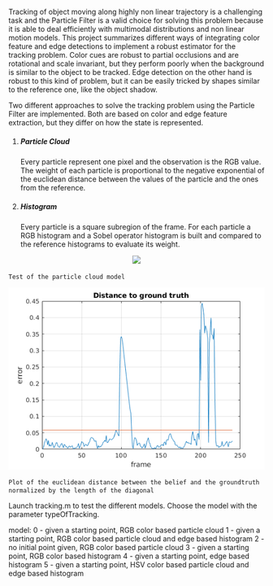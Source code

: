 Tracking of object moving along highly non linear trajectory is a challenging task and the Particle Filter is a valid choice for solving this problem because it is able to deal efficiently with multimodal distributions and non linear motion models.
This project summarizes different ways of integrating color feature and edge detections to implement a robust estimator for the tracking problem. Color cues are robust to partial occlusions and are rotational and scale invariant, but they perform poorly when the background is similar to the object to be tracked. Edge detection on the other hand is robust to this kind of problem, but it can be easily tricked by shapes similar to the reference one, like the object shadow.

Two different approaches to solve the tracking problem using the Particle Filter are implemented. Both are based on color and edge feature extraction, but they differ on how the state is represented.
1. ##### Particle Cloud  
   Every particle represent one pixel and the observation is the RGB value.  
The weight of each particle is proportional to the negative exponential of the euclidean distance between the values of the particle and the ones from the reference.
2. ##### Histogram  
   Every particle is a square subregion of the frame. For each particle a RGB histogram and a Sobel operator histogram is built and compared to the reference histograms to evaluate its weight. 


<p align="center">
    <img src="img/point_test.gif"/>  

    Test of the particle cloud model
</p>

<p align="center">
    <img src="img/point_plot.png"/>  

    Plot of the euclidean distance between the belief and the groundtruth normalized by the length of the diagonal
</p>

Launch tracking.m to test the different models.
Choose the model with the parameter typeOfTracking.

model: 
0 - given a starting point, RGB color based particle cloud
1 - given a starting point, RGB color based particle cloud and edge based histogram
2 - no initial point given, RGB color based particle cloud 
3 - given a starting point, RGB color based histogram
4 - given a starting point, edge based histogram
5 - given a starting point, HSV color based particle cloud and edge based histogram


